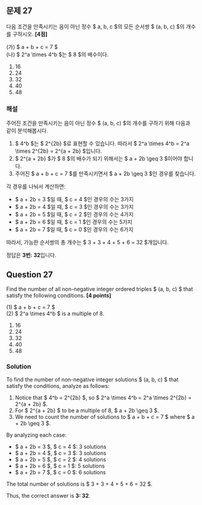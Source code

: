 ## 문제 27
다음 조건을 만족시키는 음이 아닌 정수 $ a, b, c $의 모든 순서쌍 $ (a, b, c) $의 개수를 구하시오. **[4점]**

(가) $ a + b + c = 7 $  
(나) $ 2^a \times 4^b $는 $ 8 $의 배수이다.

1. 16  
2. 24  
3. 32  
4. 40  
5. 48  

### 해설  
주어진 조건을 만족시키는 음이 아닌 정수 $ (a, b, c) $의 개수를 구하기 위해 다음과 같이 분석해봅시다.

1. $ 4^b $는 $ 2^{2b} $로 표현할 수 있습니다. 따라서 $ 2^a \times 4^b = 2^a \times 2^{2b} = 2^{a + 2b} $입니다.
2. $ 2^{a + 2b} $가 $ 8 $의 배수가 되기 위해서는 $ a + 2b \geq 3 $이어야 합니다.
3. 주어진 $ a + b + c = 7 $를 만족시키면서 $ a + 2b \geq 3 $인 경우를 찾습니다.

각 경우를 나눠서 계산하면:

- $ a + 2b = 3 $일 때, $ c = 4 $인 경우의 수는 3가지
- $ a + 2b = 4 $일 때, $ c = 3 $인 경우의 수는 3가지
- $ a + 2b = 5 $일 때, $ c = 2 $인 경우의 수는 4가지
- $ a + 2b = 6 $일 때, $ c = 1 $인 경우의 수는 5가지
- $ a + 2b = 7 $일 때, $ c = 0 $인 경우의 수는 6가지

따라서, 가능한 순서쌍의 총 개수는 $ 3 + 3 + 4 + 5 + 6 = 32 $개입니다.

정답은 **3번: 32**입니다.

## Question 27
Find the number of all non-negative integer ordered triples $ (a, b, c) $ that satisfy the following conditions. **[4 points]**

(1) $ a + b + c = 7 $  
(2) $ 2^a \times 4^b $ is a multiple of 8.

1. 16  
2. 24  
3. 32  
4. 40  
5. 48  

### Solution  
To find the number of non-negative integer solutions $ (a, b, c) $ that satisfy the conditions, analyze as follows:

1. Notice that $ 4^b = 2^{2b} $, so $ 2^a \times 4^b = 2^a \times 2^{2b} = 2^{a + 2b} $.
2. For $ 2^{a + 2b} $ to be a multiple of 8, $ a + 2b \geq 3 $.
3. We need to count the number of solutions to $ a + b + c = 7 $ where $ a + 2b \geq 3 $.

By analyzing each case:

- $ a + 2b = 3 $, $ c = 4 $: 3 solutions
- $ a + 2b = 4 $, $ c = 3 $: 3 solutions
- $ a + 2b = 5 $, $ c = 2 $: 4 solutions
- $ a + 2b = 6 $, $ c = 1 $: 5 solutions
- $ a + 2b = 7 $, $ c = 0 $: 6 solutions

The total number of solutions is $ 3 + 3 + 4 + 5 + 6 = 32 $.

Thus, the correct answer is **3: 32**.
